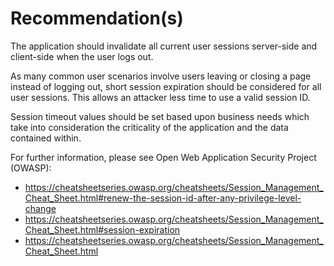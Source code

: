 # Recommendation(s)

The application should invalidate all current user sessions server-side and client-side when the user logs out.

As many common user scenarios involve users leaving or closing a page instead of logging out, short session expiration should be considered for all user sessions. This allows an attacker less time to use a valid session ID.

Session timeout values should be set based upon business needs which take into consideration the criticality of the application and the data contained within.

For further information, please see Open Web Application Security Project (OWASP):

- <https://cheatsheetseries.owasp.org/cheatsheets/Session_Management_Cheat_Sheet.html#renew-the-session-id-after-any-privilege-level-change>
- <https://cheatsheetseries.owasp.org/cheatsheets/Session_Management_Cheat_Sheet.html#session-expiration>
- <https://cheatsheetseries.owasp.org/cheatsheets/Session_Management_Cheat_Sheet.html>
